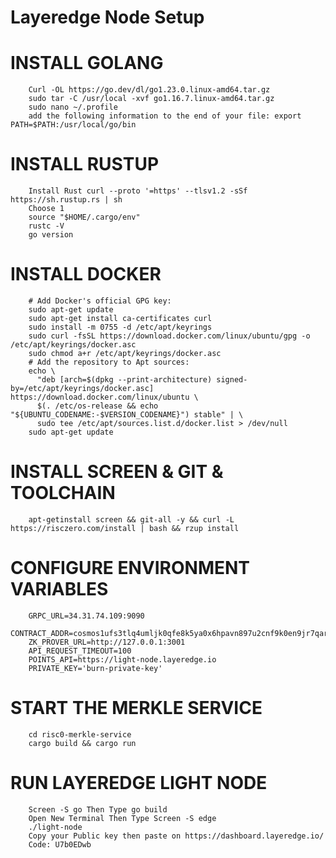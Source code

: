 # Layeredge Node Setup


# INSTALL GOLANG
        Curl -OL https://go.dev/dl/go1.23.0.linux-amd64.tar.gz
        sudo tar -C /usr/local -xvf go1.16.7.linux-amd64.tar.gz
        sudo nano ~/.profile
        add the following information to the end of your file: export PATH=$PATH:/usr/local/go/bin
        
# INSTALL RUSTUP
        Install Rust curl --proto '=https' --tlsv1.2 -sSf https://sh.rustup.rs | sh
        Choose 1
        source "$HOME/.cargo/env"
        rustc -V
        go version

# INSTALL DOCKER
        # Add Docker's official GPG key:
        sudo apt-get update
        sudo apt-get install ca-certificates curl
        sudo install -m 0755 -d /etc/apt/keyrings
        sudo curl -fsSL https://download.docker.com/linux/ubuntu/gpg -o /etc/apt/keyrings/docker.asc
        sudo chmod a+r /etc/apt/keyrings/docker.asc
        # Add the repository to Apt sources:
        echo \
          "deb [arch=$(dpkg --print-architecture) signed-by=/etc/apt/keyrings/docker.asc] https://download.docker.com/linux/ubuntu \
          $(. /etc/os-release && echo "${UBUNTU_CODENAME:-$VERSION_CODENAME}") stable" | \
          sudo tee /etc/apt/sources.list.d/docker.list > /dev/null
        sudo apt-get update

# INSTALL SCREEN & GIT & TOOLCHAIN
        apt-getinstall screen && git-all -y && curl -L https://risczero.com/install | bash && rzup install

# CONFIGURE ENVIRONMENT VARIABLES

        GRPC_URL=34.31.74.109:9090
        CONTRACT_ADDR=cosmos1ufs3tlq4umljk0qfe8k5ya0x6hpavn897u2cnf9k0en9jr7qarqqt56709
        ZK_PROVER_URL=http://127.0.0.1:3001
        API_REQUEST_TIMEOUT=100
        POINTS_API=https://light-node.layeredge.io
        PRIVATE_KEY='burn-private-key'

# START THE MERKLE SERVICE
        cd risc0-merkle-service
        cargo build && cargo run

# RUN LAYEREDGE LIGHT NODE
        Screen -S go Then Type go build
        Open New Terminal Then Type Screen -S edge
        ./light-node
        Copy your Public key then paste on https://dashboard.layeredge.io/
        Code: U7b0EDwb
